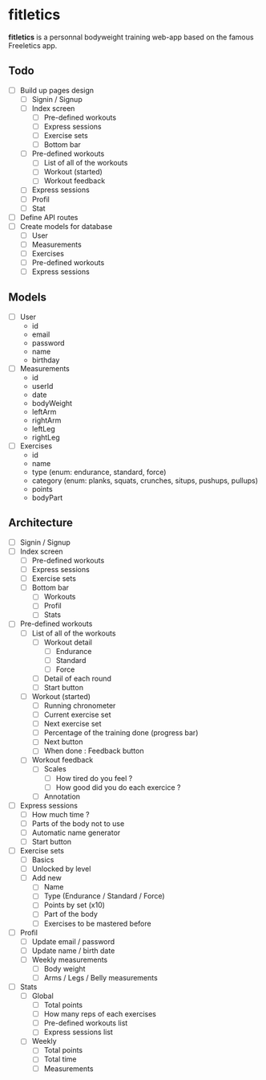 # fitletics

**fitletics** is a personnal bodyweight training web-app based on the famous Freeletics app.

## Todo

- [ ] Build up pages design
	- [ ] Signin / Signup
	- [ ] Index screen
		- [ ] Pre-defined workouts
		- [ ] Express sessions
		- [ ] Exercise sets
		- [ ] Bottom bar
	- [ ] Pre-defined workouts
		- [ ] List of all of the workouts
		- [ ] Workout (started)
		- [ ] Workout feedback
	- [ ] Express sessions
	- [ ] Profil
	- [ ] Stat
- [ ] Define API routes
- [ ] Create models for database
	- [ ] User
	- [ ] Measurements
	- [ ] Exercises
	- [ ] Pre-defined workouts
	- [ ] Express sessions

## Models

- [ ] User
	- id
	- email
	- password
	- name
	- birthday
- [ ] Measurements
	- id
	- userId
	- date
	- bodyWeight
	- leftArm
	- rightArm
	- leftLeg
	- rightLeg
- [ ] Exercises
	- id
	- name
	- type (enum: endurance, standard, force)
	- category (enum: planks, squats, crunches, situps, pushups, pullups)
	- points
	- bodyPart

## Architecture

- [ ] Signin / Signup
- [ ] Index screen
	- [ ] Pre-defined workouts
	- [ ] Express sessions
	- [ ] Exercise sets
	- [ ] Bottom bar
		- [ ] Workouts
		- [ ] Profil
		- [ ] Stats
- [ ] Pre-defined workouts
	- [ ] List of all of the workouts
		- [ ] Workout detail
			- [ ] Endurance
			- [ ] Standard
			- [ ] Force
		- [ ] Detail of each round
		- [ ] Start button
	- [ ] Workout (started)
		- [ ] Running chronometer
		- [ ] Current exercise set
		- [ ] Next exercise set
		- [ ] Percentage of the training done (progress bar)
		- [ ] Next button
		- [ ] When done : Feedback button
	- [ ] Workout feedback
		- [ ] Scales
			- [ ] How tired do you feel ?
			- [ ] How good did you do each exercice ?
		- [ ] Annotation
- [ ] Express sessions
	- [ ] How much time ?
	- [ ] Parts of the body not to use
	- [ ] Automatic name generator
	- [ ] Start button
- [ ] Exercise sets
	- [ ] Basics
	- [ ] Unlocked by level
	- [ ] Add new
		- [ ] Name
		- [ ] Type (Endurance / Standard / Force)
		- [ ] Points by set (x10)
		- [ ] Part of the body
		- [ ] Exercises to be mastered before
- [ ] Profil
	- [ ] Update email / password
	- [ ] Update name / birth date
	- [ ] Weekly measurements
		- [ ] Body weight
		- [ ] Arms / Legs / Belly measurements
- [ ] Stats
	- [ ] Global
		- [ ] Total points
		- [ ] How many reps of each exercises
		- [ ] Pre-defined workouts list
		- [ ] Express sessions list
	- [ ] Weekly
		- [ ] Total points
		- [ ] Total time
		- [ ] Measurements
